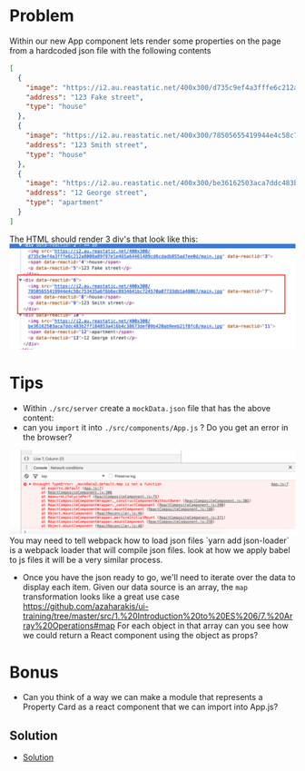 # Problem 
Within our new App component lets render some properties on the page from a hardcoded json file with the following contents
```json
[
  {
    "image": "https://i2.au.reastatic.net/400x300/d735c9ef4a3fffe6c212a8008a89f97e1e465a64461489cd6cdadb855ad7ee0d/main.jpg",
    "address": "123 Fake street",
    "type": "house"
  },
  {
    "image": "https://i2.au.reastatic.net/400x300/78505655419944e4c58c753435a6f6b6ec8934641bc724570a07733db1a48067/main.jpg",
    "address": "123 Smith street",
    "type": "house"
  },
  {
    "image": "https://i2.au.reastatic.net/400x300/be36162503aca7ddc483b2ff184853a416b4c38673def09b420ab9eeb21f8fc8/main.jpg",
    "address": "12 George street",
    "type": "apartment"
  }
]
```
The HTML should render 3 div's that look like this:
 <img src="./docs/output2.png" />
 
# Tips
- Within `./src/server` create a `mockData.json` file that has the above content:
- can you `import` it into `./src/components/App.js` ? Do you get an error in the browser?
<img src="./docs/output.png" />
You may need to tell webpack how to load json files `yarn add json-loader` is a webpack loader that will compile json files.
look at how we apply babel to js files it will be a very similar process.

- Once you have the json ready to go, we'll need to iterate over the data to display each item. 
Given our data source is an array, the `map` transformation looks like a great use case
https://github.com/azaharakis/ui-training/tree/master/src/1.%20Introduction%20to%20ES%206/7.%20Array%20Operations#map
For each object in that array can you see how we could return a React component using the object as props?

# Bonus
 - Can you think of a way we can make a module that represents a Property Card as a react component
 that we can import into App.js?
 
## Solution
- [Solution](https://github.com/azaharakis/app-with-server-rendering/compare/03dd76b...02e78fc)